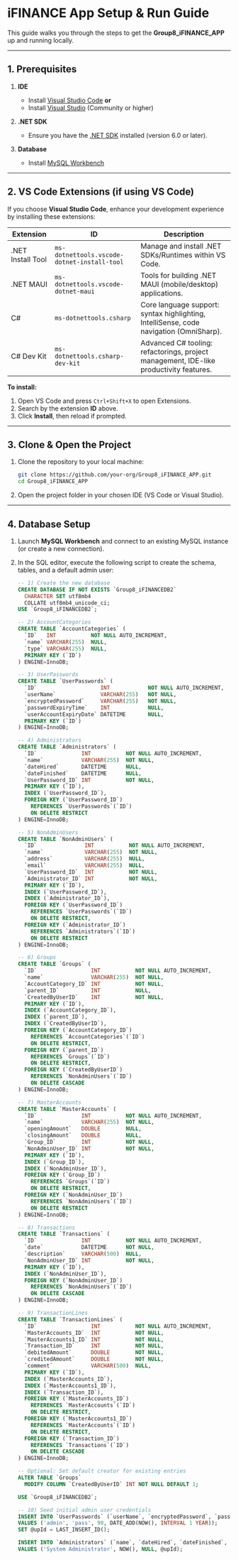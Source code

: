 # iFINANCE App Setup & Run Guide

This guide walks you through the steps to get the **Group8_iFINANCE_APP** up and running locally.

---

## 1. Prerequisites

1. **IDE**
   - Install [Visual Studio Code](https://code.visualstudio.com/) **or**
   - Install [Visual Studio](https://visualstudio.microsoft.com/) (Community or higher)

2. **.NET SDK**
   - Ensure you have the [.NET SDK](https://dotnet.microsoft.com/download) installed (version 6.0 or later).

3. **Database**
   - Install [MySQL Workbench](https://dev.mysql.com/downloads/workbench/)

---

## 2. VS Code Extensions (if using VS Code)

If you choose **Visual Studio Code**, enhance your development experience by installing these extensions:

| Extension                | ID                                          | Description                                                                            |
|--------------------------|---------------------------------------------|----------------------------------------------------------------------------------------|
| .NET Install Tool        | `ms-dotnettools.vscode-dotnet-install-tool` | Manage and install .NET SDKs/Runtimes within VS Code.                                  |
| .NET MAUI                | `ms-dotnettools.vscode-dotnet-maui`         | Tools for building .NET MAUI (mobile/desktop) applications.                            |
| C#                       | `ms-dotnettools.csharp`                     | Core language support: syntax highlighting, IntelliSense, code navigation (OmniSharp). |
| C# Dev Kit               | `ms-dotnettools.csharp-dev-kit`             | Advanced C# tooling: refactorings, project management, IDE-like productivity features. |

**To install:**
1. Open VS Code and press `Ctrl+Shift+X` to open Extensions.
2. Search by the extension **ID** above.
3. Click **Install**, then reload if prompted.

---

## 3. Clone & Open the Project

1. Clone the repository to your local machine:

   ```bash
   git clone https://github.com/your-org/Group8_iFINANCE_APP.git
   cd Group8_iFINANCE_APP
   ```

2. Open the project folder in your chosen IDE (VS Code or Visual Studio).

---

## 4. Database Setup

1. Launch **MySQL Workbench** and connect to an existing MySQL instance (or create a new connection).
2. In the SQL editor, execute the following script to create the schema, tables, and a default admin user:

   ```sql
   -- 1) Create the new database
   CREATE DATABASE IF NOT EXISTS `Group8_iFINANCEDB2`
     CHARACTER SET utf8mb4
     COLLATE utf8mb4_unicode_ci;
   USE `Group8_iFINANCEDB2`;

   -- 2) AccountCategories
   CREATE TABLE `AccountCategories` (
     `ID`   INT           NOT NULL AUTO_INCREMENT,
     `name` VARCHAR(255)  NULL,
     `type` VARCHAR(255)  NULL,
     PRIMARY KEY (`ID`)
   ) ENGINE=InnoDB;

   -- 3) UserPasswords
   CREATE TABLE `UserPasswords` (
     `ID`                    INT            NOT NULL AUTO_INCREMENT,
     `userName`              VARCHAR(255)   NOT NULL,
     `encryptedPassword`     VARCHAR(255)   NOT NULL,
     `passwordExpiryTime`    INT            NULL,
     `userAccountExpiryDate` DATETIME       NULL,
     PRIMARY KEY (`ID`)
   ) ENGINE=InnoDB;

   -- 4) Administrators
   CREATE TABLE `Administrators` (
     `ID`              INT           NOT NULL AUTO_INCREMENT,
     `name`            VARCHAR(255)  NOT NULL,
     `dateHired`       DATETIME      NULL,
     `dateFinished`    DATETIME      NULL,
     `UserPassword_ID` INT           NOT NULL,
     PRIMARY KEY (`ID`),
     INDEX (`UserPassword_ID`),
     FOREIGN KEY (`UserPassword_ID`)
       REFERENCES `UserPasswords`(`ID`)
       ON DELETE RESTRICT
   ) ENGINE=InnoDB;

   -- 5) NonAdminUsers
   CREATE TABLE `NonAdminUsers` (
     `ID`               INT           NOT NULL AUTO_INCREMENT,
     `name`             VARCHAR(255)  NOT NULL,
     `address`          VARCHAR(255)  NULL,
     `email`            VARCHAR(255)  NULL,
     `UserPassword_ID`  INT           NOT NULL,
     `Administrator_ID` INT           NOT NULL,
     PRIMARY KEY (`ID`),
     INDEX (`UserPassword_ID`),
     INDEX (`Administrator_ID`),
     FOREIGN KEY (`UserPassword_ID`)
       REFERENCES `UserPasswords`(`ID`)
       ON DELETE RESTRICT,
     FOREIGN KEY (`Administrator_ID`)
       REFERENCES `Administrators`(`ID`)
       ON DELETE RESTRICT
   ) ENGINE=InnoDB;

   -- 6) Groups
   CREATE TABLE `Groups` (
     `ID`                 INT           NOT NULL AUTO_INCREMENT,
     `name`               VARCHAR(255)  NOT NULL,
     `AccountCategory_ID` INT           NOT NULL,
     `parent_ID`          INT           NULL,
     `CreatedByUserID`    INT           NOT NULL,
     PRIMARY KEY (`ID`),
     INDEX (`AccountCategory_ID`),
     INDEX (`parent_ID`),
     INDEX (`CreatedByUserID`),
     FOREIGN KEY (`AccountCategory_ID`)
       REFERENCES `AccountCategories`(`ID`)
       ON DELETE RESTRICT,
     FOREIGN KEY (`parent_ID`)
       REFERENCES `Groups`(`ID`)
       ON DELETE RESTRICT,
     FOREIGN KEY (`CreatedByUserID`)
       REFERENCES `NonAdminUsers`(`ID`)
       ON DELETE CASCADE
   ) ENGINE=InnoDB;

   -- 7) MasterAccounts
   CREATE TABLE `MasterAccounts` (
     `ID`              INT           NOT NULL AUTO_INCREMENT,
     `name`            VARCHAR(255)  NOT NULL,
     `openingAmount`   DOUBLE        NULL,
     `closingAmount`   DOUBLE        NULL,
     `Group_ID`        INT           NOT NULL,
     `NonAdminUser_ID` INT           NOT NULL,
     PRIMARY KEY (`ID`),
     INDEX (`Group_ID`),
     INDEX (`NonAdminUser_ID`),
     FOREIGN KEY (`Group_ID`)
       REFERENCES `Groups`(`ID`)
       ON DELETE RESTRICT,
     FOREIGN KEY (`NonAdminUser_ID`)
       REFERENCES `NonAdminUsers`(`ID`)
       ON DELETE RESTRICT
   ) ENGINE=InnoDB;

   -- 8) Transactions
   CREATE TABLE `Transactions` (
     `ID`              INT           NOT NULL AUTO_INCREMENT,
     `date`            DATETIME      NOT NULL,
     `description`     VARCHAR(500)  NULL,
     `NonAdminUser_ID` INT           NOT NULL,
     PRIMARY KEY (`ID`),
     INDEX (`NonAdminUser_ID`),
     FOREIGN KEY (`NonAdminUser_ID`)
       REFERENCES `NonAdminUsers`(`ID`)
       ON DELETE CASCADE
   ) ENGINE=InnoDB;

   -- 9) TransactionLines
   CREATE TABLE `TransactionLines` (
     `ID`                 INT           NOT NULL AUTO_INCREMENT,
     `MasterAccounts_ID`  INT           NOT NULL,
     `MasterAccounts1_ID` INT           NOT NULL,
     `Transaction_ID`     INT           NOT NULL,
     `debitedAmount`      DOUBLE        NOT NULL,
     `creditedAmount`     DOUBLE        NOT NULL,
     `comment`            VARCHAR(500)  NULL,
     PRIMARY KEY (`ID`),
     INDEX (`MasterAccounts_ID`),
     INDEX (`MasterAccounts1_ID`),
     INDEX (`Transaction_ID`),
     FOREIGN KEY (`MasterAccounts_ID`)
       REFERENCES `MasterAccounts`(`ID`)
       ON DELETE RESTRICT,
     FOREIGN KEY (`MasterAccounts1_ID`)
       REFERENCES `MasterAccounts`(`ID`)
       ON DELETE RESTRICT,
     FOREIGN KEY (`Transaction_ID`)
       REFERENCES `Transactions`(`ID`)
       ON DELETE CASCADE
   ) ENGINE=InnoDB;

   -- Optional: Set default creator for existing entries
   ALTER TABLE `Groups`
     MODIFY COLUMN `CreatedByUserID` INT NOT NULL DEFAULT 1;

   USE `Group8_iFINANCEDB2`;

   -- 10) Seed initial admin user credentials
   INSERT INTO `UserPasswords` (`userName`, `encryptedPassword`, `passwordExpiryTime`, `userAccountExpiryDate`)
   VALUES ('admin', 'pass', 90, DATE_ADD(NOW(), INTERVAL 1 YEAR));
   SET @upId = LAST_INSERT_ID();

   INSERT INTO `Administrators` (`name`, `dateHired`, `dateFinished`, `UserPassword_ID`)
   VALUES ('System Administrator', NOW(), NULL, @upId);
   